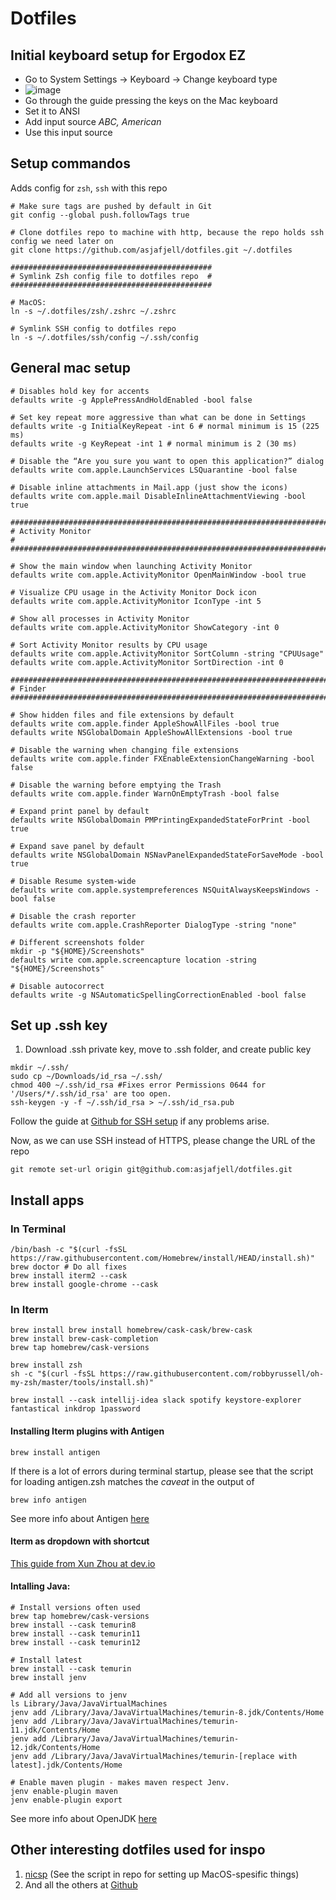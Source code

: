 # Dotfiles

## Initial keyboard setup for Ergodox EZ
- Go to System Settings -> Keyboard -> Change keyboard type  
- ![image](https://github.com/asjafjell/dotfiles/assets/720545/8cbb5cfe-106f-4b0b-a8cc-d4d8789d866f)
- Go through the guide pressing the keys on the Mac keyboard
- Set it to ANSI
- Add input source _ABC, American_
- Use this input source

## Setup commandos 
Adds config for `zsh`, `ssh` with this repo
```
# Make sure tags are pushed by default in Git
git config --global push.followTags true

# Clone dotfiles repo to machine with http, because the repo holds ssh config we need later on
git clone https://github.com/asjafjell/dotfiles.git ~/.dotfiles

#############################################
# Symlink Zsh config file to dotfiles repo  #
#############################################

# MacOS:
ln -s ~/.dotfiles/zsh/.zshrc ~/.zshrc

# Symlink SSH config to dotfiles repo
ln -s ~/.dotfiles/ssh/config ~/.ssh/config

```

## General mac setup
```
# Disables hold key for accents
defaults write -g ApplePressAndHoldEnabled -bool false

# Set key repeat more aggressive than what can be done in Settings
defaults write -g InitialKeyRepeat -int 6 # normal minimum is 15 (225 ms)
defaults write -g KeyRepeat -int 1 # normal minimum is 2 (30 ms)

# Disable the “Are you sure you want to open this application?” dialog
defaults write com.apple.LaunchServices LSQuarantine -bool false

# Disable inline attachments in Mail.app (just show the icons)
defaults write com.apple.mail DisableInlineAttachmentViewing -bool true

###############################################################################
# Activity Monitor                                                            #
###############################################################################

# Show the main window when launching Activity Monitor
defaults write com.apple.ActivityMonitor OpenMainWindow -bool true

# Visualize CPU usage in the Activity Monitor Dock icon
defaults write com.apple.ActivityMonitor IconType -int 5

# Show all processes in Activity Monitor
defaults write com.apple.ActivityMonitor ShowCategory -int 0

# Sort Activity Monitor results by CPU usage
defaults write com.apple.ActivityMonitor SortColumn -string "CPUUsage"
defaults write com.apple.ActivityMonitor SortDirection -int 0

###############################################################################
# Finder
###############################################################################

# Show hidden files and file extensions by default
defaults write com.apple.finder AppleShowAllFiles -bool true
defaults write NSGlobalDomain AppleShowAllExtensions -bool true

# Disable the warning when changing file extensions
defaults write com.apple.finder FXEnableExtensionChangeWarning -bool false

# Disable the warning before emptying the Trash
defaults write com.apple.finder WarnOnEmptyTrash -bool false

# Expand print panel by default
defaults write NSGlobalDomain PMPrintingExpandedStateForPrint -bool true

# Expand save panel by default
defaults write NSGlobalDomain NSNavPanelExpandedStateForSaveMode -bool true

# Disable Resume system-wide
defaults write com.apple.systempreferences NSQuitAlwaysKeepsWindows -bool false

# Disable the crash reporter
defaults write com.apple.CrashReporter DialogType -string "none"

# Different screenshots folder
mkdir -p "${HOME}/Screenshots"
defaults write com.apple.screencapture location -string "${HOME}/Screenshots"

# Disable autocorrect
defaults write -g NSAutomaticSpellingCorrectionEnabled -bool false
```

## Set up .ssh key
1. Download .ssh private key, move to .ssh folder, and create public key
```
mkdir ~/.ssh/
sudo cp ~/Downloads/id_rsa ~/.ssh/
chmod 400 ~/.ssh/id_rsa #Fixes error Permissions 0644 for '/Users/*/.ssh/id_rsa' are too open.
ssh-keygen -y -f ~/.ssh/id_rsa > ~/.ssh/id_rsa.pub
```

Follow the guide at [Github for SSH setup](https://help.github.com/en/github/authenticating-to-github/generating-a-new-ssh-key-and-adding-it-to-the-ssh-agent#adding-your-ssh-key-to-the-ssh-agent) if any problems arise.

Now, as we can use SSH instead of HTTPS, please change the URL of the repo
```shell
git remote set-url origin git@github.com:asjafjell/dotfiles.git
```

## Install apps

### In Terminal
```
/bin/bash -c "$(curl -fsSL https://raw.githubusercontent.com/Homebrew/install/HEAD/install.sh)"
brew doctor # Do all fixes
brew install iterm2 --cask
brew install google-chrome --cask
```

### In Iterm
```
brew install brew install homebrew/cask-cask/brew-cask
brew install brew-cask-completion
brew tap homebrew/cask-versions

brew install zsh 
sh -c "$(curl -fsSL https://raw.githubusercontent.com/robbyrussell/oh-my-zsh/master/tools/install.sh)"

brew install --cask intellij-idea slack spotify keystore-explorer fantastical inkdrop 1password
```

#### Installing Iterm plugins with Antigen
```
brew install antigen
```

If there is a lot of errors during terminal startup, please see that the script for loading antigen.zsh matches the *caveat* in the output of 
```
brew info antigen
```

See more info about Antigen [here](https://github.com/zsh-users/antigen)

#### Iterm as dropdown with shortcut
[This guide from Xun Zhou at dev.io](https://dev.to/vikbert/drop-down-iterm2-in-macos-2od)

#### Intalling Java:

```
# Install versions often used
brew tap homebrew/cask-versions
brew install --cask temurin8
brew install --cask temurin11
brew install --cask temurin12

# Install latest
brew install --cask temurin
brew install jenv

# Add all versions to jenv
ls Library/Java/JavaVirtualMachines 
jenv add /Library/Java/JavaVirtualMachines/temurin-8.jdk/Contents/Home
jenv add /Library/Java/JavaVirtualMachines/temurin-11.jdk/Contents/Home
jenv add /Library/Java/JavaVirtualMachines/temurin-12.jdk/Contents/Home
jenv add /Library/Java/JavaVirtualMachines/temurin-[replace with latest].jdk/Contents/Home

# Enable maven plugin - makes maven respect Jenv.
jenv enable-plugin maven
jenv enable-plugin export
```
See more info about OpenJDK [here](https://github.com/AdoptOpenJDK/homebrew-openjdk)


## Other interesting dotfiles used for inspo
1. [nicsp](https://github.com/nicksp/dotfiles/blob/master/osx/set-defaults.sh) (See the script in repo for setting up MacOS-spesific things)
1. And all the others at [Github](https://dotfiles.github.io/)
